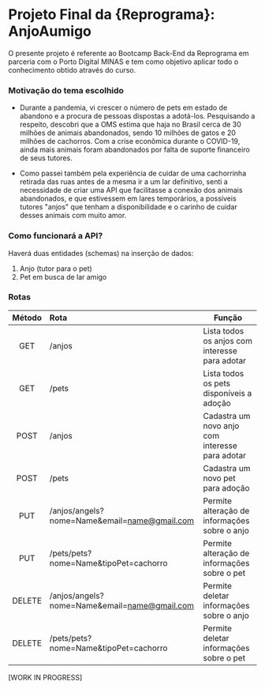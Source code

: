 # Projeto Final da {Reprograma}: AnjoAumigo 

O presente projeto é referente ao Bootcamp Back-End da Reprograma em parceria com o Porto Digital MINAS e tem como objetivo aplicar todo o conhecimento obtido através do curso.

### Motivação do tema escolhido
- Durante a pandemia, vi crescer o número de pets em estado de abandono e a procura de pessoas dispostas a adotá-los. Pesquisando a respeito, descobri que a OMS estima que haja no Brasil cerca de 30 milhões de animais abandonados, sendo 10 milhões de gatos e 20 milhões de cachorros. Com a crise econômica durante o COVID-19, ainda mais animais foram abandonados por falta de suporte financeiro de seus tutores.

- Como passei também pela experiência de cuidar de uma cachorrinha retirada das ruas antes de a mesma ir a um lar definitivo, senti a necessidade de criar uma API que facilitasse a conexão dos animais abandonados, e que estivessem em lares temporários, a possíveis tutores "anjos" que tenham a disponibilidade e o carinho de cuidar desses animais com muito amor.

### Como funcionará a API?

Haverá duas entidades (schemas) na inserção de dados:

1. Anjo (tutor para o pet)
2. Pet em busca de lar amigo

### Rotas 

| Método   | Rota          | Função  |
|:--------:|:-------------| ------- |
| GET | /anjos | Lista todos os anjos com interesse para adotar |
| GET | /pets | Lista todos os pets disponíveis a adoção |
| POST | /anjos | Cadastra um novo anjo com interesse para adotar |
| POST | /pets | Cadastra um novo pet para adoção |
| PUT | /anjos/angels?nome=Name&email=name@gmail.com | Permite alteração de informações sobre o anjo |
| PUT | /pets/pets?nome=Name&tipoPet=cachorro | Permite alteração de informações sobre o pet |
| DELETE | /anjos/angels?nome=Name&email=name@gmail.com | Permite deletar informações sobre o anjo |
| DELETE | /pets/pets?nome=Name&tipoPet=cachorro | Permite deletar informações sobre o pet |


[WORK IN PROGRESS]







